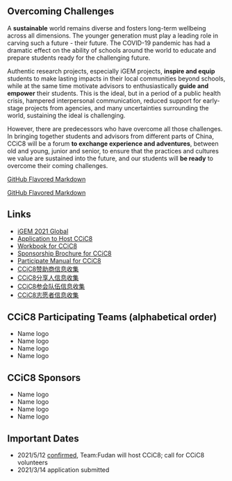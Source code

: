 ## Overcoming Challenges

A **sustainable** world remains diverse and fosters long-term wellbeing across all dimensions. The younger generation must play a leading role in carving such a future - their future. The COVID-19 pandemic has had a dramatic effect on the ability of schools around the world to educate and prepare students ready for the challenging future.

Authentic research projects, especially iGEM projects, **inspire and equip** students to make lasting impacts in their local communities beyond schools, while at the same time motivate advisors to enthusiastically **guide and empower** their students. This is the ideal, but in a period of a public health crisis, hampered interpersonal communication, reduced support for early-stage projects from agencies, and many uncertainties surrounding the world, sustaining the ideal is challenging.
 
However, there are predecessors who have overcome all those challenges. In bringing together students and advisors from different parts of China, CCiC8 will be a forum **to exchange experience and adventures**, between old and young, junior and senior, to ensure that the practices and cultures we value are sustained into the future, and our students will **be ready** to overcome their coming challenges.

[GitHub Flavored Markdown](https://guides.github.com/features/mastering-markdown/)

[GitHub Flavored Markdown](https://guides.github.com/features/mastering-markdown/)

## Links
- [iGEM 2021 Global](https://igem2021global.slack.com)
- [Application to Host CCiC8](https://shimo.im/docs/osqPvsJl3IcnSFlF/)
- [Workbook for CCiC8](https://shimo.im/docs/r2SSnM80etAyLTP1/)
- [Sponsorship Brochure for CCiC8](https://shimo.im/docs/yaWIlYCmSN4ahjwu/)
- [Participate Manual for CCiC8](https://a.b.c)
- [CCiC8赞助商信息收集](https://a.b.c)
- [CCiC8分享人信息收集](https://a.b.c)
- [CCiC8参会队伍信息收集](https://a.b.c)
- [CCiC8志愿者信息收集](https://a.b.c)

## CCiC8 Participating Teams (alphabetical order)
- Name logo
- Name logo
- Name logo
- Name logo

## CCiC8 Sponsors
- Name logo
- Name logo
- Name logo
- Name logo

## Important Dates
- 2021/5/12 [confirmed](https://mp.weixin.qq.com/s/LYhkFu_zWy_HawdHUh7pHw), Team:Fudan will host CCiC8; call for CCiC8 volunteers
- 2021/3/14 application submitted
